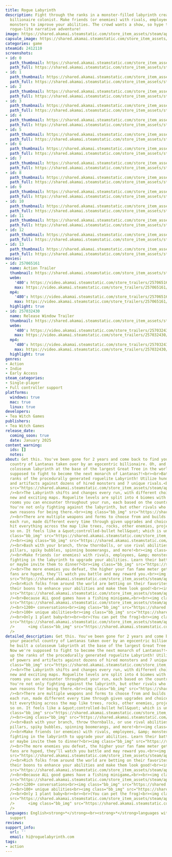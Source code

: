 ```yaml
---
title: Rogue Labyrinth
description: Fight through the ranks in a monster-filled labyrinth created by an egocentric
  billionaire colonist. Make friends (or enemies) with rivals, employees, fans, and
  monsters to improve your abilities. The crowd wants a show, so hype them up in this
  rogue-lite narrative adventure!
image: https://shared.akamai.steamstatic.com/store_item_assets/steam/apps/2412110/header.jpg?t=1728948208
capsule_image: https://shared.akamai.steamstatic.com/store_item_assets/steam/apps/2412110/4797b808788ea627874423d26ad4031eb7f058da/capsule_231x87.jpg?t=1728948208
categories: game
steamid: 2412110
screenshots:
- id: 0
  path_thumbnail: https://shared.akamai.steamstatic.com/store_item_assets/steam/apps/2412110/ss_ea9757af4a9633b6b6954c5be8598602198720d1.600x338.jpg?t=1728948208
  path_full: https://shared.akamai.steamstatic.com/store_item_assets/steam/apps/2412110/ss_ea9757af4a9633b6b6954c5be8598602198720d1.1920x1080.jpg?t=1728948208
- id: 1
  path_thumbnail: https://shared.akamai.steamstatic.com/store_item_assets/steam/apps/2412110/ss_088d01daa91cd3a0b2d700287f8d6214a9c1cde2.600x338.jpg?t=1728948208
  path_full: https://shared.akamai.steamstatic.com/store_item_assets/steam/apps/2412110/ss_088d01daa91cd3a0b2d700287f8d6214a9c1cde2.1920x1080.jpg?t=1728948208
- id: 2
  path_thumbnail: https://shared.akamai.steamstatic.com/store_item_assets/steam/apps/2412110/ss_d2a2967f12ee7dca97b7383c3c5c044734fb33de.600x338.jpg?t=1728948208
  path_full: https://shared.akamai.steamstatic.com/store_item_assets/steam/apps/2412110/ss_d2a2967f12ee7dca97b7383c3c5c044734fb33de.1920x1080.jpg?t=1728948208
- id: 3
  path_thumbnail: https://shared.akamai.steamstatic.com/store_item_assets/steam/apps/2412110/ss_9be1a4b29b92d2c0a7fd6081c43ddf002207ad16.600x338.jpg?t=1728948208
  path_full: https://shared.akamai.steamstatic.com/store_item_assets/steam/apps/2412110/ss_9be1a4b29b92d2c0a7fd6081c43ddf002207ad16.1920x1080.jpg?t=1728948208
- id: 4
  path_thumbnail: https://shared.akamai.steamstatic.com/store_item_assets/steam/apps/2412110/ss_a215cb127990076cf26b3dd925c2f6b591270243.600x338.jpg?t=1728948208
  path_full: https://shared.akamai.steamstatic.com/store_item_assets/steam/apps/2412110/ss_a215cb127990076cf26b3dd925c2f6b591270243.1920x1080.jpg?t=1728948208
- id: 5
  path_thumbnail: https://shared.akamai.steamstatic.com/store_item_assets/steam/apps/2412110/ss_1ebdb6a459e8d5b46afe21e16f802474dc4c98e4.600x338.jpg?t=1728948208
  path_full: https://shared.akamai.steamstatic.com/store_item_assets/steam/apps/2412110/ss_1ebdb6a459e8d5b46afe21e16f802474dc4c98e4.1920x1080.jpg?t=1728948208
- id: 6
  path_thumbnail: https://shared.akamai.steamstatic.com/store_item_assets/steam/apps/2412110/ss_dcac0cf67f53ff7e2c95647ea9a7512358b7c2e3.600x338.jpg?t=1728948208
  path_full: https://shared.akamai.steamstatic.com/store_item_assets/steam/apps/2412110/ss_dcac0cf67f53ff7e2c95647ea9a7512358b7c2e3.1920x1080.jpg?t=1728948208
- id: 7
  path_thumbnail: https://shared.akamai.steamstatic.com/store_item_assets/steam/apps/2412110/ss_552e63ab7b3e2a2b4cfab4e24dd10171fadcc649.600x338.jpg?t=1728948208
  path_full: https://shared.akamai.steamstatic.com/store_item_assets/steam/apps/2412110/ss_552e63ab7b3e2a2b4cfab4e24dd10171fadcc649.1920x1080.jpg?t=1728948208
- id: 8
  path_thumbnail: https://shared.akamai.steamstatic.com/store_item_assets/steam/apps/2412110/ss_618b9e0e4115061a1e8c39f8da97c7ead2b6c33c.600x338.jpg?t=1728948208
  path_full: https://shared.akamai.steamstatic.com/store_item_assets/steam/apps/2412110/ss_618b9e0e4115061a1e8c39f8da97c7ead2b6c33c.1920x1080.jpg?t=1728948208
- id: 9
  path_thumbnail: https://shared.akamai.steamstatic.com/store_item_assets/steam/apps/2412110/ss_e4a03dafa795d20b543322ac1c4e505acd38003d.600x338.jpg?t=1728948208
  path_full: https://shared.akamai.steamstatic.com/store_item_assets/steam/apps/2412110/ss_e4a03dafa795d20b543322ac1c4e505acd38003d.1920x1080.jpg?t=1728948208
- id: 10
  path_thumbnail: https://shared.akamai.steamstatic.com/store_item_assets/steam/apps/2412110/ss_1921c0c72788721e456da93b9127c242f20bae93.600x338.jpg?t=1728948208
  path_full: https://shared.akamai.steamstatic.com/store_item_assets/steam/apps/2412110/ss_1921c0c72788721e456da93b9127c242f20bae93.1920x1080.jpg?t=1728948208
- id: 11
  path_thumbnail: https://shared.akamai.steamstatic.com/store_item_assets/steam/apps/2412110/ss_5f42da03a7a5f2cd3438871d60e66082b3ecb7a8.600x338.jpg?t=1728948208
  path_full: https://shared.akamai.steamstatic.com/store_item_assets/steam/apps/2412110/ss_5f42da03a7a5f2cd3438871d60e66082b3ecb7a8.1920x1080.jpg?t=1728948208
- id: 12
  path_thumbnail: https://shared.akamai.steamstatic.com/store_item_assets/steam/apps/2412110/ss_c2471846c33748ebb0fbf5a0e9d6802dd064b5fc.600x338.jpg?t=1728948208
  path_full: https://shared.akamai.steamstatic.com/store_item_assets/steam/apps/2412110/ss_c2471846c33748ebb0fbf5a0e9d6802dd064b5fc.1920x1080.jpg?t=1728948208
- id: 13
  path_thumbnail: https://shared.akamai.steamstatic.com/store_item_assets/steam/apps/2412110/ss_0ba826cf112cbff49b774f065307537ebb42d420.600x338.jpg?t=1728948208
  path_full: https://shared.akamai.steamstatic.com/store_item_assets/steam/apps/2412110/ss_0ba826cf112cbff49b774f065307537ebb42d420.1920x1080.jpg?t=1728948208
movies:
- id: 257065161
  name: Action Trailer
  thumbnail: https://shared.akamai.steamstatic.com/store_item_assets/steam/apps/257065161/dcac0cf67f53ff7e2c95647ea9a7512358b7c2e3/movie_600x337.jpg?t=1728948042
  webm:
    '480': https://video.akamai.steamstatic.com/store_trailers/257065161/movie480_vp9.webm?t=1728948042
    max: https://video.akamai.steamstatic.com/store_trailers/257065161/movie_max_vp9.webm?t=1728948042
  mp4:
    '480': https://video.akamai.steamstatic.com/store_trailers/257065161/movie480.mp4?t=1728948042
    max: https://video.akamai.steamstatic.com/store_trailers/257065161/movie_max.mp4?t=1728948042
  highlight: true
- id: 257032430
  name: Release Window Trailer
  thumbnail: https://shared.akamai.steamstatic.com/store_item_assets/steam/apps/257032430/3c66457160d73f6cb92446a7f83bb9c979679131/movie_600x337.jpg?t=1728912968
  webm:
    '480': https://video.akamai.steamstatic.com/store_trailers/257032430/movie480_vp9.webm?t=1728912968
    max: https://video.akamai.steamstatic.com/store_trailers/257032430/movie_max_vp9.webm?t=1728912968
  mp4:
    '480': https://video.akamai.steamstatic.com/store_trailers/257032430/movie480.mp4?t=1728912968
    max: https://video.akamai.steamstatic.com/store_trailers/257032430/movie_max.mp4?t=1728912968
  highlight: true
genres:
- Action
- Indie
- Early Access
steam_categories:
- Single-player
- Full controller support
platforms:
  windows: true
  mac: true
  linux: true
developers:
- Tea Witch Games
publishers:
- Tea Witch Games
release_date:
  coming_soon: true
  date: January 2025
content_warning:
  ids: []
  notes:
about: Get this. You've been gone for 2 years and come back to find your peaceful
  country of Lantanas taken over by an egocentric billionaire. Oh, and he built a
  colosseum labyrinth at the base of the largest Great Tree in the world! Now we're
  supposed to fight to become the next monarch of Lantanas?!<br><br>Battle up the
  ranks of the procedurally generated roguelite Labyrinth! Utilize hundreds of powers
  and artifacts against dozens of hired monsters and 7 unique rivals.<br><img class="bb_img"
  src="https://shared.akamai.steamstatic.com/store_item_assets/steam/apps/2412110/extras/g1.png?t=1728948208"
  /><br>The Labyrinth shifts and changes every run, with different choices generating
  new and exciting maps. Roguelite levels are split into 4 biomes with 100s of different
  rooms you can encounter throughout your run, each based on the countries participating.
  You're not only fighting against the labyrinth, but other rivals who all have their
  own reasons for being there.<br><img class="bb_img" src="https://shared.akamai.steamstatic.com/store_item_assets/steam/apps/2412110/extras/g2.png?t=1728948208"
  /><br>There are multiple weapons and forms to choose from and builds to gain in
  each run, made different every time through given upgrades and choices. You can
  hit everything across the map like trees, rocks, other enemies, projectiles, and
  so on. It feels like a &quot;controlled-bullet hell&quot; which is unique and fun!<br>      <img
  class="bb_img" src="https://shared.akamai.steamstatic.com/store_item_assets/steam/apps/2412110/extras/hitgif.gif?t=1728948208"
  /><br><img class="bb_img" src="https://shared.akamai.steamstatic.com/store_item_assets/steam/apps/2412110/extras/g3.png?t=1728948208"
  /><br>Bash with your branch, throw thornballs, or use rival abilities like pulsing
  pillars, spiky bubbles, spinning boomerangs, and more!<br><img class="bb_img" src="https://shared.akamai.steamstatic.com/store_item_assets/steam/apps/2412110/extras/g4.png?t=1728948208"
  /><br>Make friends (or enemies) with rivals, employees, &amp; monsters in-between
  fighting in the labyrinth to upgrade your abilities. Learn their battle techniques
  or maybe invite them to dinner?<br><img class="bb_img" src="https://shared.akamai.steamstatic.com/store_item_assets/steam/apps/2412110/extras/g5.png?t=1728948208"
  /><br>The more enemies you defeat, the higher your fan fame meter gets. Once the
  fans are hyped, they’ll watch you battle and may reward you.<br><img class="bb_img"
  src="https://shared.akamai.steamstatic.com/store_item_assets/steam/apps/2412110/extras/g6.png?t=1728948208"
  /><br>Rich folks from around the world are betting on their favorites to win. Use
  their boons to enhance your abilities and make them look good!<br><img class="bb_img"
  src="https://shared.akamai.steamstatic.com/store_item_assets/steam/apps/2412110/extras/g7.png?t=1728948208"
  /><br>Because ALL good games have a fishing minigame…<br><br><img class="bb_img"
  src="https://shared.akamai.steamstatic.com/store_item_assets/steam/apps/2412110/extras/wishlist.gif?t=1728948208"
  /><br>1200+ conversations<br><img class="bb_img" src="https://shared.akamai.steamstatic.com/store_item_assets/steam/apps/2412110/extras/gooeysteam.gif?t=1728948208"
  /><br>100+ unique abilities<br><img class="bb_img" src="https://shared.akamai.steamstatic.com/store_item_assets/steam/apps/2412110/extras/Zinniabop-exporthalf.gif?t=1728948208"
  /><br>Only 1 plant baby<br><br><br>(You can pet the frog)<br><img class="bb_img"
  src="https://shared.akamai.steamstatic.com/store_item_assets/steam/apps/2412110/extras/frogpetsteam1.gif?t=1728948208"
  />      <img class="bb_img" src="https://shared.akamai.steamstatic.com/store_item_assets/steam/apps/2412110/extras/frogpetsteam2.gif?t=1728948208"
  />
detailed_description: Get this. You've been gone for 2 years and come back to find
  your peaceful country of Lantanas taken over by an egocentric billionaire. Oh, and
  he built a colosseum labyrinth at the base of the largest Great Tree in the world!
  Now we're supposed to fight to become the next monarch of Lantanas?!<br><br>Battle
  up the ranks of the procedurally generated roguelite Labyrinth! Utilize hundreds
  of powers and artifacts against dozens of hired monsters and 7 unique rivals.<br><img
  class="bb_img" src="https://shared.akamai.steamstatic.com/store_item_assets/steam/apps/2412110/extras/g1.png?t=1728948208"
  /><br>The Labyrinth shifts and changes every run, with different choices generating
  new and exciting maps. Roguelite levels are split into 4 biomes with 100s of different
  rooms you can encounter throughout your run, each based on the countries participating.
  You're not only fighting against the labyrinth, but other rivals who all have their
  own reasons for being there.<br><img class="bb_img" src="https://shared.akamai.steamstatic.com/store_item_assets/steam/apps/2412110/extras/g2.png?t=1728948208"
  /><br>There are multiple weapons and forms to choose from and builds to gain in
  each run, made different every time through given upgrades and choices. You can
  hit everything across the map like trees, rocks, other enemies, projectiles, and
  so on. It feels like a &quot;controlled-bullet hell&quot; which is unique and fun!<br>      <img
  class="bb_img" src="https://shared.akamai.steamstatic.com/store_item_assets/steam/apps/2412110/extras/hitgif.gif?t=1728948208"
  /><br><img class="bb_img" src="https://shared.akamai.steamstatic.com/store_item_assets/steam/apps/2412110/extras/g3.png?t=1728948208"
  /><br>Bash with your branch, throw thornballs, or use rival abilities like pulsing
  pillars, spiky bubbles, spinning boomerangs, and more!<br><img class="bb_img" src="https://shared.akamai.steamstatic.com/store_item_assets/steam/apps/2412110/extras/g4.png?t=1728948208"
  /><br>Make friends (or enemies) with rivals, employees, &amp; monsters in-between
  fighting in the labyrinth to upgrade your abilities. Learn their battle techniques
  or maybe invite them to dinner?<br><img class="bb_img" src="https://shared.akamai.steamstatic.com/store_item_assets/steam/apps/2412110/extras/g5.png?t=1728948208"
  /><br>The more enemies you defeat, the higher your fan fame meter gets. Once the
  fans are hyped, they’ll watch you battle and may reward you.<br><img class="bb_img"
  src="https://shared.akamai.steamstatic.com/store_item_assets/steam/apps/2412110/extras/g6.png?t=1728948208"
  /><br>Rich folks from around the world are betting on their favorites to win. Use
  their boons to enhance your abilities and make them look good!<br><img class="bb_img"
  src="https://shared.akamai.steamstatic.com/store_item_assets/steam/apps/2412110/extras/g7.png?t=1728948208"
  /><br>Because ALL good games have a fishing minigame…<br><br><img class="bb_img"
  src="https://shared.akamai.steamstatic.com/store_item_assets/steam/apps/2412110/extras/wishlist.gif?t=1728948208"
  /><br>1200+ conversations<br><img class="bb_img" src="https://shared.akamai.steamstatic.com/store_item_assets/steam/apps/2412110/extras/gooeysteam.gif?t=1728948208"
  /><br>100+ unique abilities<br><img class="bb_img" src="https://shared.akamai.steamstatic.com/store_item_assets/steam/apps/2412110/extras/Zinniabop-exporthalf.gif?t=1728948208"
  /><br>Only 1 plant baby<br><br><br>(You can pet the frog)<br><img class="bb_img"
  src="https://shared.akamai.steamstatic.com/store_item_assets/steam/apps/2412110/extras/frogpetsteam1.gif?t=1728948208"
  />      <img class="bb_img" src="https://shared.akamai.steamstatic.com/store_item_assets/steam/apps/2412110/extras/frogpetsteam2.gif?t=1728948208"
  />
languages: English<strong>*</strong><br><strong>*</strong>languages with full audio
  support
reviews:
support_info:
  url: ''
  email: hi@roguelabyrinth.com
tags:
- action
---
```


